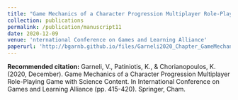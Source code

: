 ```yaml
---
title: "Game Mechanics of a Character Progression Multiplayer Role-Playing Game with Science Content"
collection: publications
permalink: /publication/manuscript11
date: 2020-12-09
venue: 'nternational Conference on Games and Learning Alliance'
paperurl: 'http://bgarnb.github.io/files/Garneli2020_Chapter_GameMechanicsOfACharacterProgr.pdf'
---
```



<b> Recommended citation:</b> Garneli, V., Patiniotis, K., & Chorianopoulos, K. (2020, December). Game Mechanics of a Character Progression Multiplayer Role-Playing Game with Science Content. In International Conference on Games and Learning Alliance (pp. 415-420). Springer, Cham.
